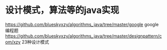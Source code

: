 # 设计模式，算法等的java实现
https://github.com/blueskyxzy/algorithms_java/tree/master/google google编程题
https://github.com/blueskyxzy/algorithms_java/tree/master/designpattern/com/xzy 23种设计模式
